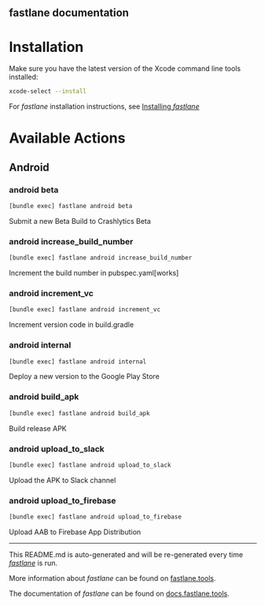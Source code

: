 fastlane documentation
----

# Installation

Make sure you have the latest version of the Xcode command line tools installed:

```sh
xcode-select --install
```

For _fastlane_ installation instructions, see [Installing _fastlane_](https://docs.fastlane.tools/#installing-fastlane)

# Available Actions

## Android

### android beta

```sh
[bundle exec] fastlane android beta
```

Submit a new Beta Build to Crashlytics Beta

### android increase_build_number

```sh
[bundle exec] fastlane android increase_build_number
```

Increment the build number in pubspec.yaml[works]

### android increment_vc

```sh
[bundle exec] fastlane android increment_vc
```

Increment version code in build.gradle

### android internal

```sh
[bundle exec] fastlane android internal
```

Deploy a new version to the Google Play Store

### android build_apk

```sh
[bundle exec] fastlane android build_apk
```

Build release APK

### android upload_to_slack

```sh
[bundle exec] fastlane android upload_to_slack
```

Upload the APK to Slack channel

### android upload_to_firebase

```sh
[bundle exec] fastlane android upload_to_firebase
```

Upload AAB to Firebase App Distribution

----

This README.md is auto-generated and will be re-generated every time [_fastlane_](https://fastlane.tools) is run.

More information about _fastlane_ can be found on [fastlane.tools](https://fastlane.tools).

The documentation of _fastlane_ can be found on [docs.fastlane.tools](https://docs.fastlane.tools).
